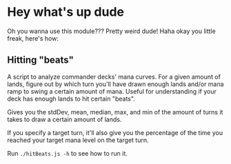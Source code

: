 # Hey what's up dude

Oh you wanna use this module??? Pretty weird dude! Haha okay you little freak, here's how:

## Hitting "beats"

A script to analyze commander decks' mana curves. For a given amount of lands, figure out by which turn you'll have drawn enough lands and/or mana ramp to swing a certain amount of mana. Useful for understanding if your deck has enough lands to hit certain "beats".

Gives you the stdDev, mean, median, max, and min of the amount of turns it takes to draw a certain amount of lands.

If you specify a target turn, it'll also give you the percentage of the time you reached your target mana level on the target turn.

Run `./hitBeats.js -h` to see how to run it.
